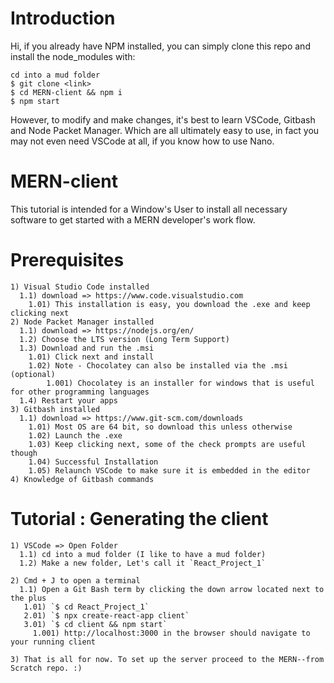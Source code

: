 # Introduction
Hi, if you already have NPM installed, you can simply clone this repo and install the node_modules with:

    cd into a mud folder
    $ git clone <link>
    $ cd MERN-client && npm i
    $ npm start

However, to modify and make changes, it's best to learn VSCode, Gitbash and Node Packet Manager.  Which are all ultimately easy to use, in fact you may not even need VSCode at all, if you know how to use Nano.

# MERN-client

This tutorial is intended for a Window's User to install all necessary software
to get started with a MERN developer's work flow.

# Prerequisites
    1) Visual Studio Code installed
      1.1) download => https://www.code.visualstudio.com
        1.01) This installation is easy, you download the .exe and keep clicking next
    2) Node Packet Manager installed
      1.1) download => https://nodejs.org/en/
      1.2) Choose the LTS version (Long Term Support)
      1.3) Download and run the .msi
        1.01) Click next and install
        1.02) Note - Chocolatey can also be installed via the .msi (optional)
            1.001) Chocolatey is an installer for windows that is useful for other programming languages
      1.4) Restart your apps
    3) Gitbash installed
      1.1) download => https://www.git-scm.com/downloads 
        1.01) Most OS are 64 bit, so download this unless otherwise
        1.02) Launch the .exe
        1.03) Keep clicking next, some of the check prompts are useful though
        1.04) Successful Installation
        1.05) Relaunch VSCode to make sure it is embedded in the editor
    4) Knowledge of Gitbash commands

# Tutorial : Generating the client
    1) VSCode => Open Folder
      1.1) cd into a mud folder (I like to have a mud folder)
      1.2) Make a new folder, Let's call it `React_Project_1`

    2) Cmd + J to open a terminal
      1.1) Open a Git Bash term by clicking the down arrow located next to the plus
       1.01) `$ cd React_Project_1`
       2.01) `$ npx create-react-app client`
       3.01) `$ cd client && npm start`
         1.001) http://localhost:3000 in the browser should navigate to your running client
    
    3) That is all for now. To set up the server proceed to the MERN--from Scratch repo. :) 
